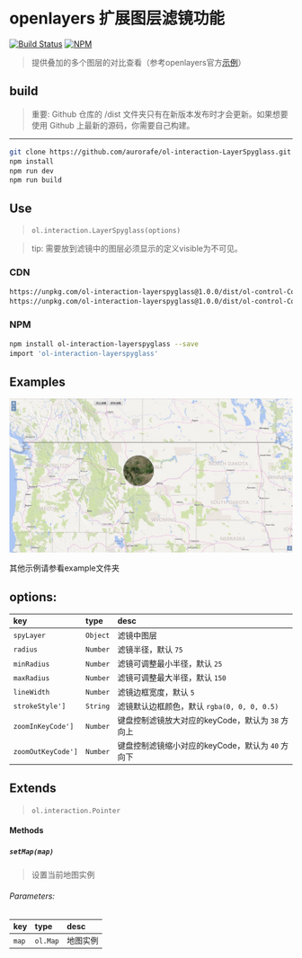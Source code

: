 # openlayers 扩展图层滤镜功能

[![Build Status](https://www.travis-ci.org/aurorafe/ol-interaction-LayerSpyglass.svg?branch=master)](https://www.travis-ci.org/aurorafe/ol-interaction-LayerSpyglass)
[![NPM](https://nodei.co/npm/ol-interaction-layerspyglass.png?downloads=true&downloadRank=true&stars=true)](https://nodei.co/npm/ol-interaction-layerspyglass/)

> 提供叠加的多个图层的对比查看（参考openlayers官方[示例](https://openlayers.org/en/latest/examples/layer-spy.html)）

## build

> 重要: Github 仓库的 /dist 文件夹只有在新版本发布时才会更新。如果想要使用 Github 上最新的源码，你需要自己构建。

---

```bash
git clone https://github.com/aurorafe/ol-interaction-LayerSpyglass.git
npm install
npm run dev
npm run build
```

## Use

> `ol.interaction.LayerSpyglass(options)`

> tip: 需要放到滤镜中的图层必须显示的定义visible为不可见。

### CDN

```bash
https://unpkg.com/ol-interaction-layerspyglass@1.0.0/dist/ol-control-CompareLayer.min.js
https://unpkg.com/ol-interaction-layerspyglass@1.0.0/dist/ol-control-CompareLayer.js
```

### NPM

```bash
npm install ol-interaction-layerspyglass --save
import 'ol-interaction-layerspyglass'
```

## Examples

[![demo](https://raw.githubusercontent.com/aurorafe/ol-interaction-LayerSpyglass/master/asset/demo.png)](https://codepen.io/sakitam-fdd/pen/mMwGoV)

其他示例请参看example文件夹

## options:

| key | type | desc |
| :--- | :--- | :---------- |
| `spyLayer` | `Object` | 滤镜中图层 |
| `radius` | `Number` | 滤镜半径，默认 ``75`` |
| `minRadius` | `Number` | 滤镜可调整最小半径，默认 ``25`` |
| `maxRadius` | `Number` | 滤镜可调整最大半径，默认 ``150`` |
| `lineWidth` | `Number` | 滤镜边框宽度，默认 ``5`` |
| `strokeStyle']` | `String` | 滤镜默认边框颜色，默认 ``rgba(0, 0, 0, 0.5)`` |
| `zoomInKeyCode']` | `Number` | 键盘控制滤镜放大对应的keyCode，默认为 ``38`` 方向上 |
| `zoomOutKeyCode']` | `Number` | 键盘控制滤镜缩小对应的keyCode，默认为 ``40`` 方向下 |

## Extends

> `ol.interaction.Pointer`

#### Methods

##### `setMap(map)`

> 设置当前地图实例

###### Parameters:

| key | type | desc |
| :--- | :--- | :---------- |
| `map` | `ol.Map` | 地图实例 |

